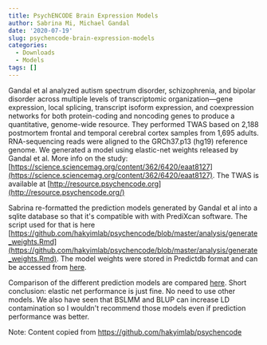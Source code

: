 ```yaml
---
title: PsychENCODE Brain Expression Models
author: Sabrina Mi, Michael Gandal
date: '2020-07-19'
slug: psychencode-brain-expression-models
categories:
  - Downloads
  - Models
tags: []
---
```


Gandal et al analyzed autism spectrum disorder, schizophrenia, and bipolar disorder across multiple levels of transcriptomic organization—gene expression, local splicing, transcript isoform expression, and coexpression networks for both protein-coding and noncoding genes to produce a quantitative, genome-wide resource. They performed TWAS based on 2,188 postmortem frontal and temporal cerebral cortex samples from 1,695 adults. RNA-sequencing reads were aligned to the GRCh37.p13 (hg19) reference genome. We generated a model using elastic-net weights released by Gandal et al. More info on the study: [https://science.sciencemag.org/content/362/6420/eaat8127](https://science.sciencemag.org/content/362/6420/eaat8127). The TWAS is available at [http://resource.psychencode.org](http://resource.psychencode.org/)

Sabrina re-formatted the prediction models generated by Gandal et al into a sqlite database so that it's compatible with with PrediXcan software. The script used for that is here [https://github.com/hakyimlab/psychencode/blob/master/analysis/generate_weights.Rmd](https://github.com/hakyimlab/psychencode/blob/master/analysis/generate_weights.Rmd). The model weights were stored in Predictdb format and can be accessed from [here](https://uchicago.app.box.com/s/du6f4z1zcgtn2v5gqms8kjajt1lsaprh).

Comparison of the different prediction models are compared [here](https://hakyimlab.github.io/psychencode/get_r2_LV.html). Short conclusion: elastic net performance is just fine. No need to use other models. We also have seen that BSLMM and BLUP can increase LD contamination so I wouldn't recommend those models even if prediction performance was better.

Note: Content copied from https://github.com/hakyimlab/psychencode

